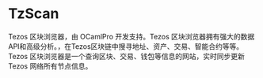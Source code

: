 # TzScan

Tezos 区块浏览器，由 OCamlPro 开发支持。Tezos 区块浏览器拥有强大的数据API和高级分析。，在Tezos区块链中搜寻地址、资产、交易、智能合约等等。Tezos 区块浏览器是一个查询区块、交易、钱包等信息的网站，实时同步更新 Tezos 网络所有节点信息。

